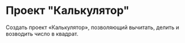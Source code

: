 # Проект "Калькулятор"
Создать проект «Калькулятор», позволяющий вычитать, делить и возводить число в квадрат.
